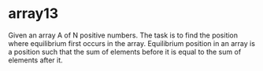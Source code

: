 # array13
Given an array A of N positive numbers. The task is to find the position where equilibrium first occurs in the array. Equilibrium position in an array is a position such that the sum of elements before it is equal to the sum of elements after it.
